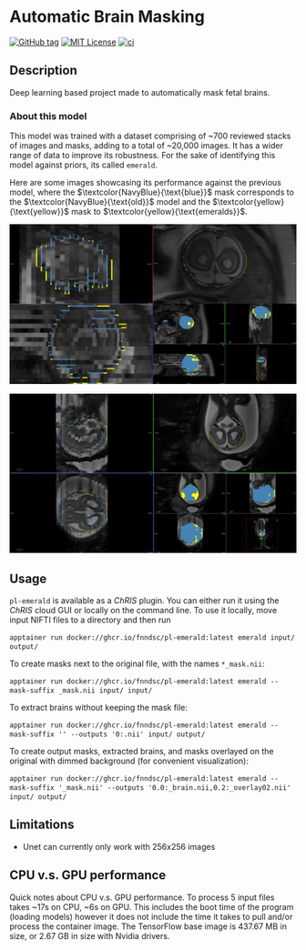 # Automatic Brain Masking

[![GitHub tag](https://img.shields.io/github/v/tag/FNNDSC/pl-emerald?filter=v*.*.*&label=version)](https://github.com/FNNDSC/pl-emerald/pkgs/container/pl-emerald)
[![MIT License](https://img.shields.io/github/license/fnndsc/pl-emerald)](https://github.com/FNNDSC/pl-emerald/blob/master/LICENSE)
[![ci](https://github.com/FNNDSC/pl-emerald/actions/workflows/ci.yml/badge.svg)](https://github.com/FNNDSC/pl-emerald/actions/workflows/ci.yml)

## Description

Deep learning based project made to automatically mask fetal brains.

### About this model

This model was trained with a dataset comprising of ~700 reviewed stacks of images and masks, adding to a total of ~20,000 images. 
It has a wider range of data to improve its robustness. For the sake of identifying this model against priors, its called `emerald`.

Here are some images showcasing its performance against the previous model, where the $\textcolor{NavyBlue}{\text{blue}}$ mask corresponds to the $\textcolor{NavyBlue}{\text{old}}$ model and the $\textcolor{yellow}{\text{yellow}}$ mask to $\textcolor{yellow}{\text{emeralds}}$.


![image1](image1.png)


![image2](image2.png)

## Usage

`pl-emerald` is available as a _ChRIS_ plugin. You can either run it using the _ChRIS_ cloud GUI
or locally on the command line. To use it locally, move input NIFTI files to a directory and then run

```shell
apptainer run docker://ghcr.io/fnndsc/pl-emerald:latest emerald input/ output/
```

To create masks next to the original file, with the names `*_mask.nii`:

```shell
apptainer run docker://ghcr.io/fnndsc/pl-emerald:latest emerald --mask-suffix _mask.nii input/ input/
```

To extract brains without keeping the mask file:

```shell
apptainer run docker://ghcr.io/fnndsc/pl-emerald:latest emerald --mask-suffix '' --outputs '0:.nii' input/ output/
```

To create output masks, extracted brains, and masks overlayed on the original with dimmed background (for convenient visualization):

```shell
apptainer run docker://ghcr.io/fnndsc/pl-emerald:latest emerald --mask-suffix '_mask.nii' --outputs '0.0:_brain.nii,0.2:_overlay02.nii' input/ output/
```

## Limitations

- Unet can currently only work with 256x256 images

## CPU v.s. GPU performance

Quick notes about CPU v.s. GPU performance.
To process 5 input files takes ~17s on CPU, ~6s on GPU.
This includes the boot time of the program (loading models) however it does not include
the time it takes to pull and/or process the container image.
The TensorFlow base image is 437.67 MB in size, or 2.67 GB in size with Nvidia drivers.
